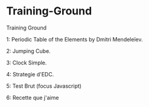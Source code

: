 # Training-Ground
Training Ground

<p>1: Periodic Table of the Elements by Dmitri Mendeleïev.</p>
<p>2: Jumping Cube.</p>
<p>3: Clock Simple.</p>
<p>4: Strategie d'EDC.</p>
<p>5: Test Brut (focus Javascript)</p>
<p>6: Recette que j'aime</p>